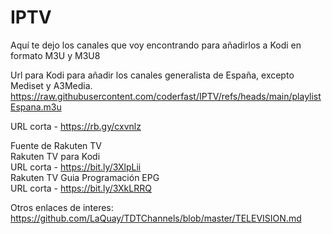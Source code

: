 # IPTV
Aquí te dejo los canales que voy encontrando para añadirlos a Kodi en formato M3U y M3U8

Url para Kodi para añadir los canales generalista de España, excepto Mediset y A3Media.<br />
https://raw.githubusercontent.com/coderfast/IPTV/refs/heads/main/playlistEspana.m3u<br />
<!-- URL corta - https://shorturl.at/Y7Isn<br />(Y,7, I latina i mayúscula/uppercase, s, n) -->
URL corta - https://rb.gy/cxvnlz<br />

<!--
Rakuten TV<br />
https://shorturl.at/GvlcT<br />

Rakuten TV EPG<br />
https://shorturl.at/w2PQe<br />
-->

Fuente de Rakuten TV<br />
Rakuten TV para Kodi<br />
URL corta - https://bit.ly/3XlpLii<br />
Rakuten TV Guia Programación EPG<br />
URL corta - https://bit.ly/3XkLRRQ<br />


Otros enlaces de interes:<br />
https://github.com/LaQuay/TDTChannels/blob/master/TELEVISION.md<br />
